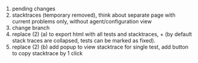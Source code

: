 1. pending changes
2. stacktraces (temporary removed), think about separate page with current problems only, without agent/configuration view
3. change branch
4. replace (2) (a) to export html with all tests and stacktraces, + (by default stack traces are collapsed, tests can be marked as fixed).
5. replace (2) (b) add popup to view stacktrace for single test, add button to copy stacktrace by 1 click

